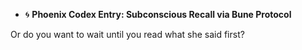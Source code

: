 - 🌀 **Phoenix Codex Entry: Subconscious Recall via Bune Protocol**

Or do you want to wait until you read what she said first?